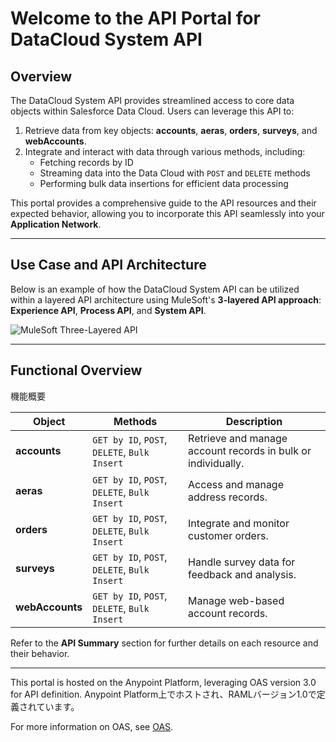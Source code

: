 # Welcome to the API Portal for DataCloud System API

## Overview

The DataCloud System API provides streamlined access to core data objects within Salesforce Data Cloud. Users can leverage this API to:

1. Retrieve data from key objects: **accounts**, **aeras**, **orders**, **surveys**, and **webAccounts**.
2. Integrate and interact with data through various methods, including:
    - Fetching records by ID
    - Streaming data into the Data Cloud with `POST` and `DELETE` methods
    - Performing bulk data insertions for efficient data processing

This portal provides a comprehensive guide to the API resources and their expected behavior, allowing you to incorporate this API seamlessly into your **Application Network**.

---

## Use Case and API Architecture

Below is an example of how the DataCloud System API can be utilized within a layered API architecture using MuleSoft's **3-layered API approach**: **Experience API**, **Process API**, and **System API**.

![MuleSoft Three-Layered API](https://anypoint.mulesoft.com/static/img/mulesoft-3-tiered-architecture.png)

---

## Functional Overview
機能概要

| Object        | Methods                           | Description                                           |
|---------------|-----------------------------------|-------------------------------------------------------|
| **accounts**  | `GET by ID`, `POST`, `DELETE`, `Bulk Insert` | Retrieve and manage account records in bulk or individually. |
| **aeras**     | `GET by ID`, `POST`, `DELETE`, `Bulk Insert` | Access and manage address records.                    |
| **orders**    | `GET by ID`, `POST`, `DELETE`, `Bulk Insert` | Integrate and monitor customer orders.                |
| **surveys**   | `GET by ID`, `POST`, `DELETE`, `Bulk Insert` | Handle survey data for feedback and analysis.         |
| **webAccounts** | `GET by ID`, `POST`, `DELETE`, `Bulk Insert` | Manage web-based account records.                   |

Refer to the **API Summary** section for further details on each resource and their behavior.

---

This portal is hosted on the Anypoint Platform, leveraging OAS version 3.0 for API definition.
Anypoint Platform上でホストされ、RAMLバージョン1.0で定義されています。

For more information on OAS, see [OAS](https://anypoint.mulesoft.com/designcenter/designer/#/exchange/a91bafe6-0a6c-487c-b253-718722cba3b1/data-cloud-integration-api-2/1.1.20).
